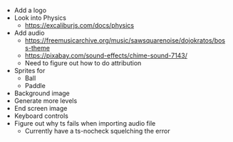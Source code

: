 - Add a logo
- Look into Physics
  - https://excaliburjs.com/docs/physics
- Add audio
  - https://freemusicarchive.org/music/sawsquarenoise/dojokratos/boss-theme
  - https://pixabay.com/sound-effects/chime-sound-7143/
  - Need to figure out how to do attribution
- Sprites for
  - Ball
  - Paddle
- Background image
- Generate more levels
- End screen image
- Keyboard controls
- Figure out why ts fails when importing audio file
  - Currently have a ts-nocheck squelching the error
